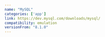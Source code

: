 ```yaml
---
name: "MySQL"
categories: ['app']
link: https://dev.mysql.com/downloads/mysql/
compatibility: emulation
versionFrom: "8.1.0"
---
```


